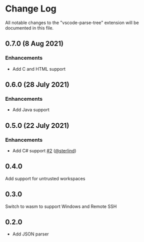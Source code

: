 # Change Log

All notable changes to the "vscode-parse-tree" extension will be documented in this file.

## 0.7.0 (8 Aug 2021)
### Enhancements
- Add C and HTML support

## 0.6.0 (28 July 2021)
### Enhancements
- Add Java support

## 0.5.0 (22 July 2021)
### Enhancements
- Add C# support [#2](https://github.com/pokey/vscode-parse-tree/pull/2) ([@sterlind](https://github.com/sterlind))

## 0.4.0
Add support for untrusted workspaces

## 0.3.0
Switch to wasm to support Windows and Remote SSH

## 0.2.0
- Add JSON parser
